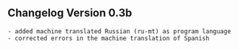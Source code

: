 ## Changelog Version 0.3b
    - added machine translated Russian (ru-mt) as program language
    - corrected errors in the machine translation of Spanish
